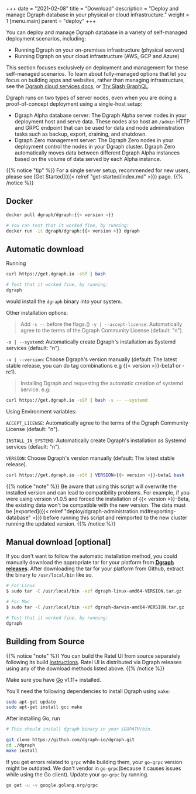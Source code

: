 +++
date = "2021-02-08"
title = "Download"
description = "Deploy and manage Dgraph database in your physical or cloud infrastructure."
weight = 1
[menu.main]
    parent = "deploy"
+++

You can deploy and manage Dgraph database in a variety of self-managed deployment scenarios, including:

* Running Dgraph on your on-premises infrastructure (physical servers)
* Running Dgraph on your cloud infrastructure (AWS, GCP and Azure)

This section focuses exclusively on deployment and management for these self-managed
scenarios. To learn about fully-managed options that let you focus on
building apps and websites, rather than managing infrastructure, see the 
[Dgraph cloud services docs](https://dgraph.io/docs/slash-graphql/), or 
[Try Slash GraphQL](https://slash.dgraph.io/).

Dgraph runs on two types of server nodes, even when you are doing a proof-of-concept
deployment using a single-host setup:

* Dgraph Alpha database server: The Dgraph Alpha server nodes in your deployment host and serve data. These nodes also host an `/admin` HTTP and GRPC endpoint that can
be used for data and node administration tasks such as backup, export, draining,
and shutdown.
* Dgraph Zero management server: The Dgraph Zero nodes in your deployment control
the nodes in your Dgraph cluster. Dgraph Zero automatically moves data between different Dgraph Alpha instances based on the volume of data served by each Alpha instance.





{{% notice "tip" %}}
For a single server setup, recommended for new users, please see [Get Started]({{< relref "get-started/index.md" >}}) page.
{{% /notice %}}

## Docker

```sh
docker pull dgraph/dgraph:{{< version >}}

# You can test that it worked fine, by running:
docker run -it dgraph/dgraph:{{< version >}} dgraph
```

## Automatic download

Running

```sh
curl https://get.dgraph.io -sSf | bash

# Test that it worked fine, by running:
dgraph
```

would install the `dgraph` binary into your system.

Other installation options:

> Add `-s --` before the flags.()
`-y | --accept-license`: Automatically agree to the terms of the Dgraph Community License (default: "n").

`-s | --systemd`: Automatically create Dgraph's installation as Systemd services (default: "n").

`-v | --version`: Choose Dgraph's version manually (default: The latest stable release, you can do tag combinations e.g {{< version >}}-beta1 or -rc1).

>Installing Dgraph and requesting the automatic creation of systemd service. e.g:

```sh
curl https://get.dgraph.io -sSf | bash -s -- --systemd
```

Using Environment variables:

`ACCEPT_LICENSE`: Automatically agree to the terms of the Dgraph Community License (default: "n").

`INSTALL_IN_SYSTEMD`: Automatically create Dgraph's installation as Systemd services (default: "n").

`VERSION`: Choose Dgraph's version manually (default: The latest stable release).

```sh
curl https://get.dgraph.io -sSf | VERSION={{< version >}}-beta1 bash
```

{{% notice "note" %}}
Be aware that using this script will overwrite the installed version and can lead to compatibility problems. For example, if you were using version v1.0.5 and forced the installation of {{< version >}}-Beta, the existing data won't be compatible with the new version. The data must be [exported]({{< relref "deploy/dgraph-administration.md#exporting-database" >}}) before running this script and reimported to the new cluster running the updated version.
{{% /notice %}}

## Manual download [optional]

If you don't want to follow the automatic installation method, you could manually download the appropriate tar for your platform from **[Dgraph releases](https://github.com/dgraph-io/dgraph/releases)**. After downloading the tar for your platform from Github, extract the binary to `/usr/local/bin` like so.

```sh
# For Linux
$ sudo tar -C /usr/local/bin -xzf dgraph-linux-amd64-VERSION.tar.gz

# For Mac
$ sudo tar -C /usr/local/bin -xzf dgraph-darwin-amd64-VERSION.tar.gz

# Test that it worked fine, by running:
dgraph
```

## Building from Source

{{% notice "note" %}}
You can build the Ratel UI from source separately following its build
[instructions](https://github.com/dgraph-io/ratel/blob/master/INSTRUCTIONS.md).
Ratel UI is distributed via Dgraph releases using any of the download methods
listed above.
{{% /notice %}}

Make sure you have [Go](https://golang.org/dl/) v1.11+ installed.

You'll need the following dependencies to install Dgraph using `make`:
```bash
sudo apt-get update
sudo apt-get install gcc make
```

After installing Go, run
```sh
# This should install dgraph binary in your $GOPATH/bin.

git clone https://github.com/dgraph-io/dgraph.git
cd ./dgraph
make install
```

If you get errors related to `grpc` while building them, your
`go-grpc` version might be outdated. We don't vendor in `go-grpc`(because it
causes issues while using the Go client). Update your `go-grpc` by running.
```sh
go get -u -v google.golang.org/grpc
```
